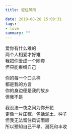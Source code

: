 ```yaml
---
title: 留住风雨

date: 2018-08-28 15:09:31
tags:
- love
summary: ""
---
```

爱你有什么难的\
两个人相爱才好难\
我把你爱成一个圈套\
但只能束缚自己

你的每一个口头禅\
都是我的方言\
你的身边便是我的故乡\
但我不是

我没法一夜之间为你开花\
更像一片庄稼，包括泥土、种子\
但我无法留住风调雨顺\
所以预知自己干旱、溺死和丰收
